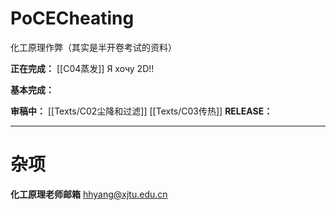 # PoCECheating
化工原理作弊（其实是半开卷考试的资料）

**正在完成：**
[[C04蒸发]] Я хочу 2D!!


**基本完成：**


**审稿中：**
[[Texts/C02尘降和过滤]]
[[Texts/C03传热]]
**RELEASE：**


****
# 杂项

**化工原理老师邮箱**
hhyang@xjtu.edu.cn
